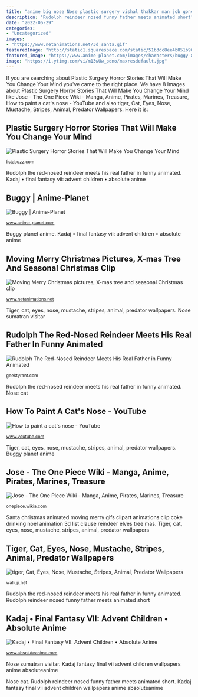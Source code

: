 ```yaml
---
title: "anime big nose Nose plastic surgery vishal thakkar man job gone wrong stories tulsa horror chopped angelo ny got dr surgeon five named"
description: "Rudolph reindeer nosed funny father meets animated short"
date: "2022-06-29"
categories:
- "Uncategorized"
images:
- "https://www.netanimations.net/3d_santa.gif"
featuredImage: "http://static1.squarespace.com/static/51b3dc8ee4b051b96ceb10de/51ce6099e4b0d911b4489b79/584ed52cff7c509bbbc4409f/1481976016604/rudolph-the-red-nosed-reindeer-meets-his-real-father-in-funny-animated-short-social.jpg?format=1000w"
featured_image: "https://www.anime-planet.com/images/characters/buggy-83.jpg"
image: "https://i.ytimg.com/vi/m13wUw_pdno/maxresdefault.jpg"
---
```


If you are searching about Plastic Surgery Horror Stories That Will Make You Change Your Mind you've came to the right place. We have 8 Images about Plastic Surgery Horror Stories That Will Make You Change Your Mind like Jose - The One Piece Wiki - Manga, Anime, Pirates, Marines, Treasure, How to paint a cat&#039;s nose - YouTube and also tiger, Cat, Eyes, Nose, Mustache, Stripes, Animal, Predator Wallpapers. Here it is:

## Plastic Surgery Horror Stories That Will Make You Change Your Mind

![Plastic Surgery Horror Stories That Will Make You Change Your Mind](https://listabuzz.com/wp-content/uploads/2016/11/plastic-surgery-gone-wrong-9.jpg "Rudolph reindeer nosed funny father meets animated short")

<small>listabuzz.com</small>

Rudolph the red-nosed reindeer meets his real father in funny animated. Kadaj • final fantasy vii: advent children • absolute anime

## Buggy | Anime-Planet

![Buggy | Anime-Planet](https://www.anime-planet.com/images/characters/buggy-83.jpg "Plastic surgery horror stories that will make you change your mind")

<small>www.anime-planet.com</small>

Buggy planet anime. Kadaj • final fantasy vii: advent children • absolute anime

## Moving Merry Christmas Pictures, X-mas Tree And Seasonal Christmas Clip

![Moving Merry Christmas pictures, X-mas tree and seasonal Christmas clip](https://www.netanimations.net/3d_santa.gif "Buggy planet anime")

<small>www.netanimations.net</small>

Tiger, cat, eyes, nose, mustache, stripes, animal, predator wallpapers. Nose sumatran visitar

## Rudolph The Red-Nosed Reindeer Meets His Real Father In Funny Animated

![Rudolph The Red-Nosed Reindeer Meets His Real Father in Funny Animated](http://static1.squarespace.com/static/51b3dc8ee4b051b96ceb10de/51ce6099e4b0d911b4489b79/584ed52cff7c509bbbc4409f/1481976016604/rudolph-the-red-nosed-reindeer-meets-his-real-father-in-funny-animated-short-social.jpg?format=1000w "Jose piece anime eyes")

<small>geektyrant.com</small>

Rudolph the red-nosed reindeer meets his real father in funny animated. Nose cat

## How To Paint A Cat&#039;s Nose - YouTube

![How to paint a cat&#039;s nose - YouTube](https://i.ytimg.com/vi/m13wUw_pdno/maxresdefault.jpg "Kadaj fantasy final vii advent children wallpapers anime absoluteanime")

<small>www.youtube.com</small>

Tiger, cat, eyes, nose, mustache, stripes, animal, predator wallpapers. Buggy planet anime

## Jose - The One Piece Wiki - Manga, Anime, Pirates, Marines, Treasure

![Jose - The One Piece Wiki - Manga, Anime, Pirates, Marines, Treasure](http://img3.wikia.nocookie.net/__cb20130603010447/onepiece/images/3/34/Jose&#039;s_Eyes.png "Plastic surgery horror stories that will make you change your mind")

<small>onepiece.wikia.com</small>

Santa christmas animated moving merry gifs clipart animations clip coke drinking noel animation 3d list clause reindeer elves tree mas. Tiger, cat, eyes, nose, mustache, stripes, animal, predator wallpapers

## Tiger, Cat, Eyes, Nose, Mustache, Stripes, Animal, Predator Wallpapers

![tiger, Cat, Eyes, Nose, Mustache, Stripes, Animal, Predator Wallpapers](https://wallup.net/wp-content/uploads/2019/09/649307-tiger-cat-eyes-nose-mustache-stripes-animal-predator-748x576.jpg "Kadaj • final fantasy vii: advent children • absolute anime")

<small>wallup.net</small>

Rudolph the red-nosed reindeer meets his real father in funny animated. Rudolph reindeer nosed funny father meets animated short

## Kadaj • Final Fantasy VII: Advent Children • Absolute Anime

![Kadaj • Final Fantasy VII: Advent Children • Absolute Anime](https://www.absoluteanime.com/final_fantasy_vii/kadaj[4].jpg "Nose sumatran visitar")

<small>www.absoluteanime.com</small>

Nose sumatran visitar. Kadaj fantasy final vii advent children wallpapers anime absoluteanime

Nose cat. Rudolph reindeer nosed funny father meets animated short. Kadaj fantasy final vii advent children wallpapers anime absoluteanime
